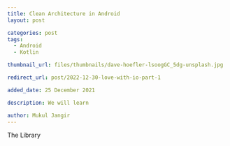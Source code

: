 ```yaml
---
title: Clean Architecture in Android
layout: post

categories: post
tags:
  - Android
  - Kotlin

thumbnail_url: files/thumbnails/dave-hoefler-lsoogGC_5dg-unsplash.jpg

redirect_url: post/2022-12-30-love-with-io-part-1

added_date: 25 December 2021

description: We will learn

author: Mukul Jangir
---
```


The Library